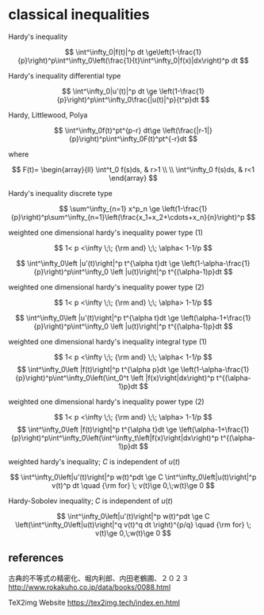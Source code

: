 # classical inequalities

Hardy's inequality

$$
\int^\infty_0|f(t)|^p dt \ge\left(1-\frac{1}{p}\right)^p\int^\infty_0\left(\frac{1}{t}\int^\infty_0|f(x)|dx\right)^p dt
$$


Hardy's inequality differential type

$$
\int^\infty_0|u'(t)|^p dt \ge \left(1-\frac{1}{p}\right)^p\int^\infty_0\frac{|u(t)|^p}{t^p}dt
$$

Hardy, Littlewood, Polya

$$
\int^\infty_0f(t)^pt^{p-r} dt\ge \left(\frac{|r-1|}{p}\right)^p\int^\infty_0F(t)^pt^{-r}dt
$$

where

$$
F(t)=
\begin{array}{ll}
\int^t_0 f(s)ds, & r>1 \\
\\
\int^\infty_0 f(s)ds, & r<1
\end{array}
$$

Hardy's inequality discrete type

$$
\sum^\infty_{n=1} x^p_n \ge \left(1-\frac{1}{p}\right)^p\sum^\infty_{n=1}\left(\frac{x_1+x_2+\cdots+x_n}{n}\right)^p
$$

weighted one dimensional hardy's inequality power type (1)

$$
1< p <\infty \;\; {\rm and} \;\; \alpha< 1-1/p
$$

$$
\int^\infty_0\left |u'(t)\right|^p t^{\alpha t}dt \ge \left(1-\alpha-\frac{1}{p}\right)^p\int^\infty_0 \left |u(t)\right|^p t^{(\alpha-1)p}dt
$$

weighted one dimensional hardy's inequality power type (2)

$$
1< p <\infty \;\; {\rm and} \;\; \alpha> 1-1/p
$$

$$
\int^\infty_0\left |u'(t)\right|^p t^{\alpha t}dt \ge \left(\alpha-1+\frac{1}{p}\right)^p\int^\infty_0 \left |u(t)\right|^p t^{(\alpha-1)p}dt
$$

weighted one dimensional hardy's inequality integral type (1)

$$
1< p <\infty \;\; {\rm and} \;\; \alpha< 1-1/p
$$
$$
\int^\infty_0\left |f(t)\right|^p t^{\alpha p}dt \ge \left(1-\alpha-\frac{1}{p}\right)^p\int^\infty_0\left(\int_0^t \left |f(x)\right|dx\right)^p t^{(\alpha-1)p}dt
$$

weighted one dimensional hardy's inequality power type (2)

$$
1< p <\infty \;\; {\rm and} \;\; \alpha> 1-1/p
$$
$$
\int^\infty_0\left |f(t)\right|^p t^{\alpha t}dt \ge \left(\alpha-1+\frac{1}{p}\right)^p\int^\infty_0\left(\int^\infty_t\left|f(x)\right|dx\right)^p t^{(\alpha-1)p}dt
$$

weighted hardy's inequality; $C$ is independent of $u(t)$

$$
\int^\infty_0\left|u'(t)\right|^p w(t)^pdt \ge C \int^\infty_0\left|u(t)\right|^p v(t)^p dt \quad {\rm for} \; v(t)\ge 0,\;w(t)\ge 0
$$

Hardy-Sobolev inequality; $C$ is independent of $u(t)$

$$
\int^\infty_0\left|u'(t)\right|^p w(t)^pdt \ge C \left(\int^\infty_0\left|u(t)\right|^q v(t)^q dt \right)^{p/q} \quad {\rm for} \; v(t)\ge 0,\;w(t)\ge 0
$$

## references
古典的不等式の精密化、堀内利郎、内田老鶴圃、２０２３ 
http://www.rokakuho.co.jp/data/books/0088.html

TeX2img Website
https://tex2img.tech/index.en.html
